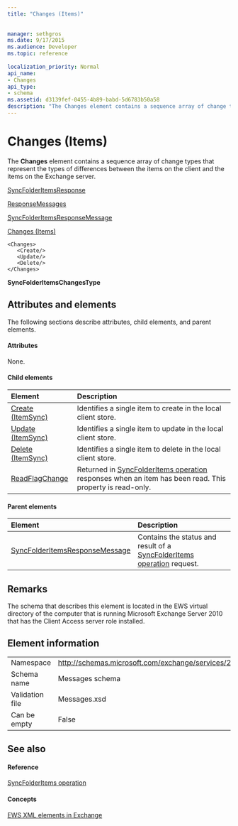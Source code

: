 ```yaml
---
title: "Changes (Items)"
 
 
manager: sethgros
ms.date: 9/17/2015
ms.audience: Developer
ms.topic: reference
 
localization_priority: Normal
api_name:
- Changes
api_type:
- schema
ms.assetid: d3139fef-0455-4b89-babd-5d6783b50a58
description: "The Changes element contains a sequence array of change types that represent the types of differences between the items on the client and the items on the Exchange server."
---
```


# Changes (Items)

The **Changes** element contains a sequence array of change types that represent the types of differences between the items on the client and the items on the Exchange server. 
  
[SyncFolderItemsResponse](syncfolderitemsresponse.md)
  
[ResponseMessages](responsemessages.md)
  
[SyncFolderItemsResponseMessage](syncfolderitemsresponsemessage.md)
  
[Changes (Items)](changes-items.md)
  
```
<Changes>
   <Create/>
   <Update/>
   <Delete/>
</Changes>
```

 **SyncFolderItemsChangesType**
## Attributes and elements

The following sections describe attributes, child elements, and parent elements.
  
#### Attributes

None.
  
#### Child elements

|**Element**|**Description**|
|:-----|:-----|
|[Create (ItemSync)](create-itemsync.md) <br/> |Identifies a single item to create in the local client store.  <br/> |
|[Update (ItemSync)](update-itemsync.md) <br/> |Identifies a single item to update in the local client store.  <br/> |
|[Delete (ItemSync)](delete-itemsync.md) <br/> |Identifies a single item to delete in the local client store.  <br/> |
|[ReadFlagChange](readflagchange.md) <br/> |Returned in [SyncFolderItems operation](syncfolderitems-operation.md) responses when an item has been read. This property is read-only.  <br/> |
   
#### Parent elements

|**Element**|**Description**|
|:-----|:-----|
|[SyncFolderItemsResponseMessage](syncfolderitemsresponsemessage.md) <br/> |Contains the status and result of a [SyncFolderItems operation](syncfolderitems-operation.md) request.  <br/> |
   
## Remarks

The schema that describes this element is located in the EWS virtual directory of the computer that is running Microsoft Exchange Server 2010 that has the Client Access server role installed.
  
## Element information

|||
|:-----|:-----|
|Namespace  <br/> |http://schemas.microsoft.com/exchange/services/2006/messages  <br/> |
|Schema name  <br/> |Messages schema  <br/> |
|Validation file  <br/> |Messages.xsd  <br/> |
|Can be empty  <br/> |False  <br/> |
   
## See also

#### Reference

[SyncFolderItems operation](syncfolderitems-operation.md)
#### Concepts

[EWS XML elements in Exchange](ews-xml-elements-in-exchange.md)

